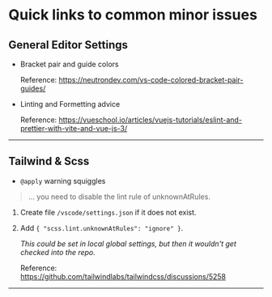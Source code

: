 # Quick links to common minor issues

## General Editor Settings
- Bracket pair and guide colors

    Reference: https://neutrondev.com/vs-code-colored-bracket-pair-guides/
    
- Linting and Formetting advice

    Reference: https://vueschool.io/articles/vuejs-tutorials/eslint-and-prettier-with-vite-and-vue-js-3/

---

## Tailwind & Scss
- `@apply` warning squiggles
           
> ... you need to disable the lint rule of unknownAtRules.
   
1. Create file `/vscode/settings.json` if it does not exist.
1. Add `{ "scss.lint.unknownAtRules": "ignore" }`.

    _This could be set in local global settings, but then it wouldn't get checked into the repo._

    Reference: https://github.com/tailwindlabs/tailwindcss/discussions/5258

---
